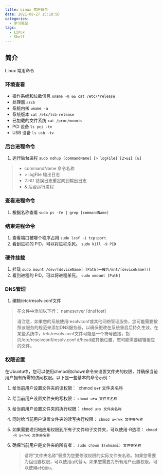 ```yaml
---
title: Linux 常用命令
date: 2021-08-27 15:18:56
categories:
  - 学习笔记
tags:
  - Linux
  - Shell
---
```


## 简介

Linux 常用命令

<!-- more -->

### 环境查看

- 操作系统和位数信息
  `uname -m && cat /etc/*release`
- 处理器
  `arch`
- 系统内核
  `uname -a`
- 系统版本
  `cat /etc/lsb-release`
- 已加载的文件系统
  `cat /proc/mounts`
- PCI 设备
  `ls pci -tv`
- USB 设备
  `ls usb -tv`

### 后台进程命令

1. 运行后台进程
  `sudo nohup [commandName] [> logFile] [2>&1] [&]`

  > - commandName 命令名称
  > - \> logFile 输出日志
  > - 2>&1 错误日志重定向到输出日志
  > - & 后台运行进程

### 查看进程命令

1. 根据名称查看
  `sudo ps -fe | grep [commandName]`

### 结束进程命令

1. 查看端口被哪个程序占用
  `sudo lsof -i tcp:port`
2. 看到进程的 PID，可以将进程杀死。
  `sudo kill -9 PID`

### 硬件挂载

1. 挂载
  `sudo mount /dev/[deviceName] [Path(一艘为/mnt/[deviceName])]`
1. 看到进程的 PID，可以将进程杀死。
  `sudo umount [Path]`

### DNS管理

1. 编辑/etc/resolv.conf文件

  > 在文件中添加以下行：
  > nameserver [dnsHost]
  >
  > 请注意，如果您的系统使用resolvconf或其他网络管理服务，您可能需要按照该服务的规范来添加DNS服务器，以确保更改在系统重启后持久生效。在某些系统中，/etc/resolv.conf文件可能是一个符号链接，指向/etc/resolvconf/resolv.conf.d/head或其他位置，您可能需要编辑相应的文件。

### 权限设置

在Ubuntu中，您可以使用chmod和chown命令来设置文件夹的权限，并确保当前用户拥有所需的访问权限。以下是一些基本的命令示例：

1. 给当前用户设置文件夹的读权限：
  `chmod u+r 文件夹名称
1. 给当前用户设置文件夹的写权限：
  `chmod u+w 文件夹名称`
1. 给当前用户设置文件夹的执行权限：
  `chmod u+x 文件夹名称`
1. 同时给当前用户设置文件夹的读写执行权限：
  `chmod u+rwx 文件夹名称`
1. 如果需要递归地应用权限到所有子文件和子文件夹，可以使用-R选项：
  `chmod -R u+rwx 文件夹名称`
1. 确保当前用户是文件夹的所有者：
  `sudo chown $(whoami) 文件夹名称`

    > 请将“文件夹名称”替换为您要修改权限的实际文件夹名称。如果您需要为组设置权限，可以使用g代替u。如果您需要为所有用户设置权限，可以使用a代替u。
